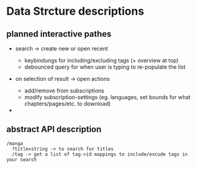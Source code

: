 # Data Strcture descriptions

## planned interactive pathes

- search -> create new or open recent
  - keybindungs for including/excluding tags (+ overview at top)
  - debounced query for when user is typing to re-populate the list
- on selection of result -> open actions
  - add/remove from subscriptions
  - modify subscription-settings (eg. languages, set bounds for what chapters/pages/etc. to download)

-

## abstract API description

```tree
/manga
  ?title=string -> to search for titles
  /tag -> get a list of tag->id mappings to include/excude tags in your search
```
